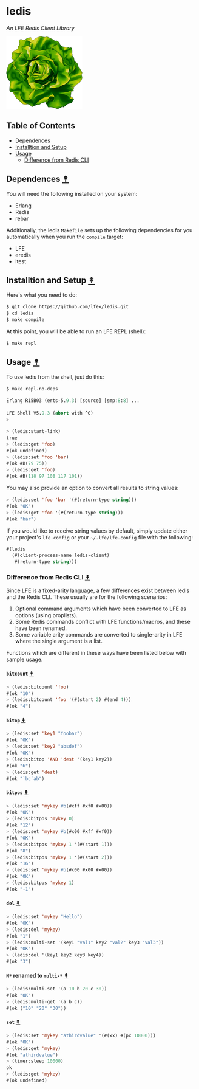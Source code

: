 # ledis

*An LFE Redis Client Library*

<img src="resources/logos/ButterCrunchLettuce-2-small.png" />

## Table of Contents

* [Dependences](#dependences-)
* [Installtion and Setup](#installtion-and-setup-)
* [Usage](#usage-)
  * [Difference from Redis CLI](#difference-from-redis-cli-)


## Dependences [&#x219F;](#table-of-contents)

You will need the following installed on your system:

* Erlang
* Redis
* rebar

Additionally, the ledis ``Makefile`` sets up the following dependencies for you
automatically when you run the ``compile`` target:

* LFE
* eredis
* ltest


## Installtion and Setup [&#x219F;](#table-of-contents)

Here's what you need to do:

```bash
$ git clone https://github.com/lfex/ledis.git
$ cd ledis
$ make compile
```

At this point, you will be able to run an LFE REPL (shell):

```bash
$ make repl
```


## Usage [&#x219F;](#table-of-contents)

To use ledis from the shell, just do this:

```bash
$ make repl-no-deps
```
```cl
Erlang R15B03 (erts-5.9.3) [source] [smp:8:8] ...

LFE Shell V5.9.3 (abort with ^G)
>
```
```cl
> (ledis:start-link)
true
> (ledis:get 'foo)
#(ok undefined)
> (ledis:set 'foo 'bar)
#(ok #B(79 75))
> (ledis:get 'foo)
#(ok #B(118 97 108 117 101))
```

You may also provide an option to convert all results to string values:

```cl
> (ledis:set 'foo 'bar '(#(return-type string)))
#(ok "OK")
> (ledis:get 'foo '(#(return-type string)))
#(ok "bar")
```

If you would like to receive string values by default, simply update either
your project's ``lfe.config`` or your ``~/.lfe/lfe.config`` file with the
following:

```cl
#(ledis
  (#(client-process-name ledis-client)
   #(return-type string)))
```


### Difference from Redis CLI [&#x219F;](#table-of-contents)

Since LFE is a fixed-arity language, a few differences exist between ledis and
the Redis CLI. These usually are for the following scenarios:

1. Optional command arguments which have been converted to LFE as options (using
   proplists).
1. Some Redis commands conflict with LFE functions/macros, and these have been
   renamed.
1. Some variable arity commands are converted to single-arity in LFE where the
   single argument is a list.

Functions which are different in these ways have been listed below with sample
usage.

#### ``bitcount`` [&#x219F;](#table-of-contents)

```lisp
> (ledis:bitcount 'foo)
#(ok "10")
> (ledis:bitcount 'foo '(#(start 2) #(end 4)))
#(ok "4")
```

#### ``bitop`` [&#x219F;](#table-of-contents)

```lisp
> (ledis:set 'key1 "foobar")
#(ok "OK")
> (ledis:set 'key2 "absdef")
#(ok "OK")
> (ledis:bitop 'AND 'dest '(key1 key2))
#(ok "6")
> (ledis:get 'dest)
#(ok "`bc`ab")
```

#### ``bitpos`` [&#x219F;](#table-of-contents)

```lisp
> (ledis:set 'mykey #b(#xff #xf0 #x00))
#(ok "OK")
> (ledis:bitpos 'mykey 0)
#(ok "12")
> (ledis:set 'mykey #b(#x00 #xff #xf0))
#(ok "OK")
> (ledis:bitpos 'mykey 1 '(#(start 1)))
#(ok "8")
> (ledis:bitpos 'mykey 1 '(#(start 2)))
#(ok "16")
> (ledis:set 'mykey #b(#x00 #x00 #x00))
#(ok "OK")
> (ledis:bitpos 'mykey 1)
#(ok "-1")
```

#### ``del`` [&#x219F;](#table-of-contents)

```lisp
> (ledis:set 'mykey "Hello")
#(ok "OK")
> (ledis:del 'mykey)
#(ok "1")
> (ledis:multi-set '(key1 "val1" key2 "val2" key3 "val3"))
#(ok "OK")
> (ledis:del '(key1 key2 key3 key4))
#(ok "3")
```

#### ``M*`` renamed to ``multi-*`` [&#x219F;](#table-of-contents)

```lisp
> (ledis:multi-set '(a 10 b 20 c 30))
#(ok "OK")
> (ledis:multi-get '(a b c))
#(ok ("10" "20" "30"))
```

#### ``set`` [&#x219F;](#table-of-contents)

```lisp
> (ledis:set 'mykey "athirdvalue" '(#(xx) #(px 10000)))
#(ok "OK")
> (ledis:get 'mykey)
#(ok "athirdvalue")
> (timer:sleep 10000)
ok
> (ledis:get 'mykey)
#(ok undefined)
```
